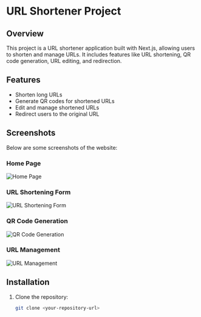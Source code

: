 # URL Shortener Project

## Overview

This project is a URL shortener application built with Next.js, allowing users to shorten and manage URLs. It includes features like URL shortening, QR code generation, URL editing, and redirection.

## Features

- Shorten long URLs
- Generate QR codes for shortened URLs
- Edit and manage shortened URLs
- Redirect users to the original URL

## Screenshots

Below are some screenshots of the website:

### Home Page
![Home Page](homeurl.png)

### URL Shortening Form
![URL Shortening Form](./docs/url-shortening-form.png)

### QR Code Generation
![QR Code Generation](./docs/qr-code-generation.png)

### URL Management
![URL Management](./docs/url-management.png)

## Installation

1. Clone the repository:
   ```bash
   git clone <your-repository-url>
